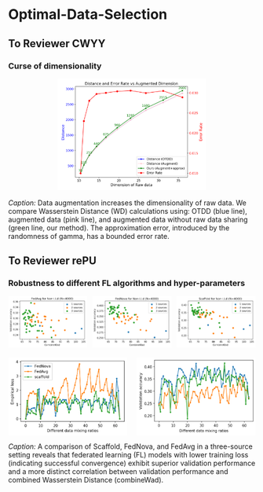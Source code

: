 # Optimal-Data-Selection

## To Reviewer CWYY
### Curse of dimensionality 

<div style="text-align: center;">
  <img src="augwad.png" alt="AugWAD Comparison" style="width: 60%;">
</div>

*Caption:* Data augmentation increases the dimensionality of raw data. We compare Wasserstein Distance (WD) calculations using: OTDD (blue line), augmented data (pink line), and augmented data without raw data sharing (green line, our method). The approximation error, introduced by the randomness of gamma, has a bounded error rate.

## To Reviewer rePU
### Robustness to different FL algorithms and hyper-parameters

<div style="display: flex; justify-content: space-between; margin-bottom: 20px;">
  <img src="fedavg_noniid_dots.png" alt="FL Algorithms Comparison 1" style="width: 32%;">
  <img src="fednova_noniid_dots.png" alt="FL Algorithms Comparison 2" style="width: 32%;">
  <img src="scaffold_noniid_dots.png" alt="FL Algorithms Comparison 3" style="width: 32%;">
</div>

<div style="display: flex; justify-content: space-between;">
  <img src="train_loss_comparison.png" alt="Training Loss Comparison" style="width: 48%;">
  <img src="val_accuracy_comparison.png" alt="Validation Accuracy Comparison" style="width: 48%;">
</div>

*Caption:* A comparison of Scaffold, FedNova, and FedAvg in a three-source setting reveals that federated learning (FL) models with lower training loss (indicating successful convergence) exhibit superior validation performance and a more distinct correlation between validation performance and combined Wasserstein Distance (combineWad).
